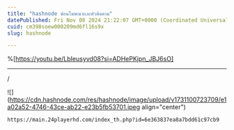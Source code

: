 ```yaml
---
title: "hashnode ซ่อนโฆษณาเเละตัวติดตาม"
datePublished: Fri Nov 08 2024 21:22:07 GMT+0000 (Coordinated Universal Time)
cuid: cm398soew000209md6fl16s9x
slug: hashnode

---
```


%[https://youtu.be/LbIeusyvd08?si=ADHePKjpn_JBJ6sO] 

---

/

![](https://cdn.hashnode.com/res/hashnode/image/upload/v1731100723709/e1a02a52-4746-43ce-ab22-e23b5fb53701.jpeg align="center")

```bash
https://main.24playerhd.com/index_th.php?id=6e363837ea8a7bdd61c97cb9
```